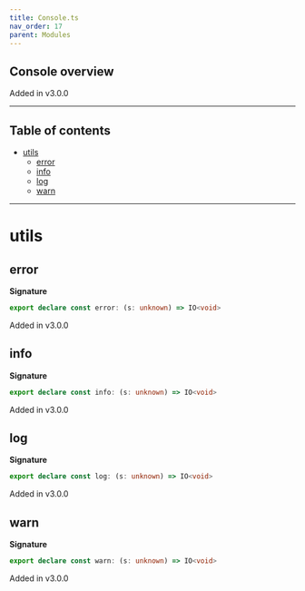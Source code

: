 ```yaml
---
title: Console.ts
nav_order: 17
parent: Modules
---
```


## Console overview

Added in v3.0.0

---

<h2 class="text-delta">Table of contents</h2>

- [utils](#utils)
  - [error](#error)
  - [info](#info)
  - [log](#log)
  - [warn](#warn)

---

# utils

## error

**Signature**

```ts
export declare const error: (s: unknown) => IO<void>
```

Added in v3.0.0

## info

**Signature**

```ts
export declare const info: (s: unknown) => IO<void>
```

Added in v3.0.0

## log

**Signature**

```ts
export declare const log: (s: unknown) => IO<void>
```

Added in v3.0.0

## warn

**Signature**

```ts
export declare const warn: (s: unknown) => IO<void>
```

Added in v3.0.0
